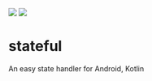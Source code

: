 [![](https://jitpack.io/v/desertroad/stateful.svg)](https://jitpack.io/#desertroad/stateful) [![](https://jitci.com/gh/desertroad/stateful/svg)](https://jitci.com/gh/desertroad/stateful)


# stateful
An easy state handler for Android, Kotlin
